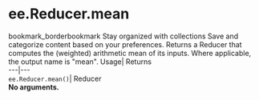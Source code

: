  
#  ee.Reducer.mean 
bookmark_borderbookmark Stay organized with collections  Save and categorize content based on your preferences.
Returns a Reducer that computes the (weighted) arithmetic mean of its inputs. Where applicable, the output name is "mean". 
Usage| Returns  
---|---  
`ee.Reducer.mean()`| Reducer  
**No arguments.**
